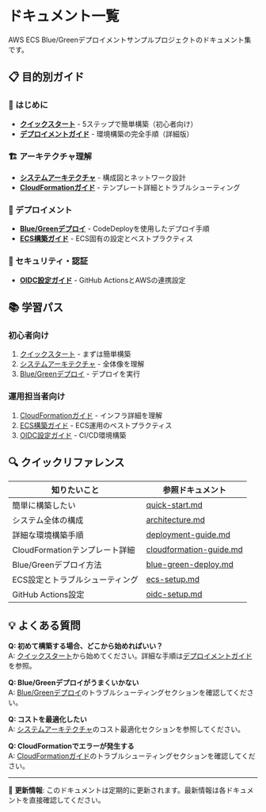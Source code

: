 # ドキュメント一覧

AWS ECS Blue/Greenデプロイメントサンプルプロジェクトのドキュメント集です。

## 📋 目的別ガイド

### 🚀 はじめに
- **[クイックスタート](quick-start.md)** - 5ステップで簡単構築（初心者向け）
- **[デプロイメントガイド](deployment-guide.md)** - 環境構築の完全手順（詳細版）

### 🏗️ アーキテクチャ理解
- **[システムアーキテクチャ](architecture.md)** - 構成図とネットワーク設計
- **[CloudFormationガイド](cloudformation-guide.md)** - テンプレート詳細とトラブルシューティング

### 🔄 デプロイメント
- **[Blue/Greenデプロイ](blue-green-deploy.md)** - CodeDeployを使用したデプロイ手順
- **[ECS構築ガイド](ecs-setup.md)** - ECS固有の設定とベストプラクティス

### 🔐 セキュリティ・認証
- **[OIDC設定ガイド](oidc-setup.md)** - GitHub ActionsとAWSの連携設定

## 📚 学習パス

### 初心者向け
1. [クイックスタート](quick-start.md) - まずは簡単構築
2. [システムアーキテクチャ](architecture.md) - 全体像を理解
3. [Blue/Greenデプロイ](blue-green-deploy.md) - デプロイを実行

### 運用担当者向け
1. [CloudFormationガイド](cloudformation-guide.md) - インフラ詳細を理解
2. [ECS構築ガイド](ecs-setup.md) - ECS運用のベストプラクティス
3. [OIDC設定ガイド](oidc-setup.md) - CI/CD環境構築

## 🔍 クイックリファレンス

| 知りたいこと | 参照ドキュメント |
|-------------|-----------------|
| 簡単に構築したい | [quick-start.md](quick-start.md) |
| システム全体の構成 | [architecture.md](architecture.md) |
| 詳細な環境構築手順 | [deployment-guide.md](deployment-guide.md) |
| CloudFormationテンプレート詳細 | [cloudformation-guide.md](cloudformation-guide.md) |
| Blue/Greenデプロイ方法 | [blue-green-deploy.md](blue-green-deploy.md) |
| ECS設定とトラブルシューティング | [ecs-setup.md](ecs-setup.md) |
| GitHub Actions設定 | [oidc-setup.md](oidc-setup.md) |

## 💡 よくある質問

**Q: 初めて構築する場合、どこから始めればいい？**  
A: [クイックスタート](quick-start.md)から始めてください。詳細な手順は[デプロイメントガイド](deployment-guide.md)を参照。

**Q: Blue/Greenデプロイがうまくいかない**  
A: [Blue/Greenデプロイ](blue-green-deploy.md)のトラブルシューティングセクションを確認してください。

**Q: コストを最適化したい**  
A: [システムアーキテクチャ](architecture.md)のコスト最適化セクションを参照してください。

**Q: CloudFormationでエラーが発生する**  
A: [CloudFormationガイド](cloudformation-guide.md)のトラブルシューティングセクションを確認してください。

---

📝 **更新情報**: このドキュメントは定期的に更新されます。最新情報は各ドキュメントを直接確認してください。